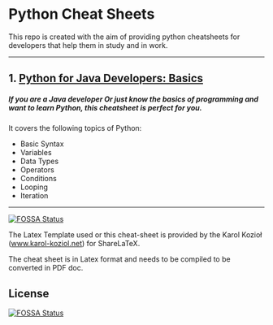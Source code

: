 # Python Cheat Sheets
This repo is created with the aim of providing python cheatsheets for developers that help them in study and in work.

--- 
## 1. [Python for Java Developers: Basics](https://github.com/akashp1712/python-cheat-sheets/blob/master/Python_for_Java_developers_cheat_sheet.pdf)

##### If you are a Java developer Or just know the basics of programming and want to learn Python, this cheatsheet is perfect for you.
It covers the following topics of Python:

- Basic Syntax
- Variables
- Data Types
- Operators
- Conditions
- Looping
- Iteration

---


[![FOSSA Status](https://app.fossa.io/api/projects/git%2Bgithub.com%2Fakashp1712%2Fpython_cheat_sheets.svg?type=shield)](https://app.fossa.io/projects/git%2Bgithub.com%2Fakashp1712%2Fpython_cheat_sheets?ref=badge_shield)


The Latex Template used or this cheat-sheet is provided by the  Karol Kozioł (www.karol-koziol.net) for ShareLaTeX.

The cheat sheet is in Latex format and needs to be compiled to be converted in PDF doc.


## License
[![FOSSA Status](https://app.fossa.io/api/projects/git%2Bgithub.com%2Fakashp1712%2Fpython_cheat_sheets.svg?type=large)](https://app.fossa.io/projects/git%2Bgithub.com%2Fakashp1712%2Fpython_cheat_sheets?ref=badge_large)
